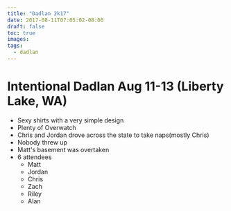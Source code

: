 ```yaml
---
title: "Dadlan 2k17"
date: 2017-08-11T07:05:02-08:00
draft: false
toc: true
images:
tags:
  - dadlan
---
```


# Intentional Dadlan Aug 11-13 (Liberty Lake, WA)
- Sexy shirts with a very simple design
- Plenty of Overwatch
- Chris and Jordan drove across the state to take naps(mostly Chris)
- Nobody threw up
- Matt's basement was overtaken
- 6 attendees
  - Matt
  - Jordan
  - Chris
  - Zach
  - Riley
  - Alan
  

